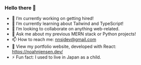 ### Hello there 👋

- 🔭 I’m currently working on getting hired!
- 🌱 I’m currently learning about Tailwind and TypeScript!
- 👯 I’m looking to collaborate on anything web-related.
- 💬 Ask me about my previous MERN stack or Python projects!
- 📫 How to reach me: nnsjdev@gmail.com
- 👀 View my portfolio website, developed with React: https://noahnjensen.dev/
- ⚡ Fun fact: I used to live in Japan as a child.